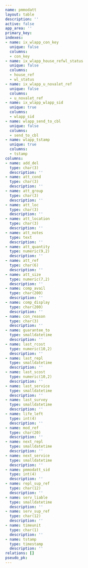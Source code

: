 ```yaml
---
name: pmmodatt
layout: table
description: ''
active: false
app_area: ''
primary_key: 
indexes:
- name: ix_wlapp_con_key
  unique: false
  columns:
  - con_key
- name: ix_wlapp_house_refwl_status
  unique: false
  columns:
  - house_ref
  - wl_status
- name: ix_wlapp_u_novalet_ref
  unique: false
  columns:
  - u_novalet_ref
- name: ix_wlapp_wlapp_sid
  unique: true
  columns:
  - wlapp_sid
- name: wlapp_send_to_cbl
  unique: false
  columns:
  - send_to_cbl
- name: wlapp_tstamp
  unique: true
  columns:
  - tstamp
columns:
- name: add_del
  type: char(3)
  description: ''
- name: att_cond
  type: char(3)
  description: ''
- name: att_group
  type: char(3)
  description: ''
- name: att_loc
  type: char(3)
  description: ''
- name: att_location
  type: char(3)
  description: ''
- name: att_notes
  type: text
  description: ''
- name: att_quantity
  type: numeric(9,2)
  description: ''
- name: att_ref
  type: char(6)
  description: ''
- name: att_size
  type: numeric(7,2)
  description: ''
- name: comp_avail
  type: char(200)
  description: ''
- name: comp_display
  type: char(200)
  description: ''
- name: con_reason
  type: char(3)
  description: ''
- name: guarantee_to
  type: smalldatetime
  description: ''
- name: last_rcost
  type: numeric(10,2)
  description: ''
- name: last_repl
  type: smalldatetime
  description: ''
- name: last_scost
  type: numeric(10,2)
  description: ''
- name: last_service
  type: smalldatetime
  description: ''
- name: last_survey
  type: smalldatetime
  description: ''
- name: life_left
  type: int(4)
  description: ''
- name: mod_ref
  type: char(20)
  description: ''
- name: next_repl
  type: smalldatetime
  description: ''
- name: next_service
  type: smalldatetime
  description: ''
- name: pmmodatt_sid
  type: int(4)
  description: ''
- name: repl_sup_ref
  type: char(12)
  description: ''
- name: serv_liable
  type: smalldatetime
  description: ''
- name: serv_sup_ref
  type: char(12)
  description: ''
- name: timeunit
  type: char(1)
  description: ''
- name: tstamp
  type: timestamp
  description: ''
relations: []
pseudo_pk: 
---
```



